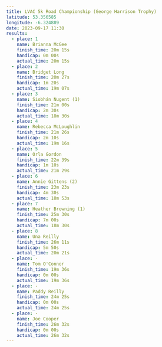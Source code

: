```yaml
---
title: LVAC 5k Road Championship (George Harrison Trophy)
latitude: 53.356585
longitude: -6.324889
date: 2023-09-17 11:30
results:
  - place: 1
    name: Brianna McGee
    finish_time: 20m 15s
    handicap: 0m 00s
    actual_time: 20m 15s
  - place: 2
    name: Bridget Long
    finish_time: 20m 27s
    handicap: 1m 20s
    actual_time: 19m 07s
  - place: 3
    name: Siobhán Nugent (1)
    finish_time: 21m 00s
    handicap: 2m 30s
    actual_time: 18m 30s
  - place: 4
    name: Rebecca McLoughlin
    finish_time: 21m 26s
    handicap: 2m 10s
    actual_time: 19m 16s
  - place: 5
    name: Orla Gordon
    finish_time: 22m 39s
    handicap: 1m 10s
    actual_time: 21m 29s
  - place: 6
    name: Annie Gittens (2)
    finish_time: 23m 23s
    handicap: 4m 30s
    actual_time: 18m 53s
  - place: 7
    name: Heather Browning (1)
    finish_time: 25m 30s
    handicap: 7m 00s
    actual_time: 18m 30s
  - place: 8
    name: Una Reilly
    finish_time: 26m 11s
    handicap: 5m 50s
    actual_time: 20m 21s
  - place: -
    name: Tom O'Connor
    finish_time: 19m 36s
    handicap: 0m 00s
    actual_time: 19m 36s
  - place: -
    name: Paddy Reilly
    finish_time: 24m 25s
    handicap: 0m 00s
    actual_time: 24m 25s
  - place: -
    name: Joe Cooper
    finish_time: 26m 32s
    handicap: 0m 00s
    actual_time: 26m 32s
---
```

